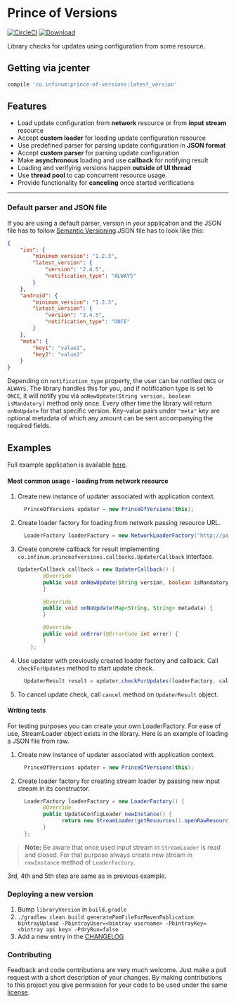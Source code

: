 # Prince of Versions

[![CircleCI](https://circleci.com/gh/infinum/Android-Prince-of-Versions.svg?style=svg)](https://circleci.com/gh/infinum/Android-Prince-of-Versions)
[![Download](https://api.bintray.com/packages/infinum/android/prince-of-versions/images/download.svg)](https://bintray.com/infinum/android/prince-of-versions/_latestVersion)

Library checks for updates using configuration from some resource.

## Getting via jcenter

```groovy
compile 'co.infinum:prince-of-versions:latest_version'
```

## Features

  * Load update configuration from **network** resource or from **input stream** resource
  * Accept **custom loader** for loading update configuration resource
  * Use predefined parser for parsing update configuration in **JSON format**
  * Accept **custom parser** for parsing update configuration
  * Make **asynchronous** loading and use **callback** for notifying result
  * Loading and verifying versions happen **outside of UI thread**
  * Use **thread pool** to cap concurrent resource usage.
  * Provide functionality for **canceling** once started verifications

----------

### Default parser and JSON file

If you are using a default parser, version in your application and the JSON file has to follow [Semantic Versioning](http://semver.org/).JSON file has to look like this:

```json
{
	"ios": {
		"minimum_version": "1.2.3",
		"latest_version": {
			"version": "2.4.5",
			"notification_type": "ALWAYS"
		}
	},
	"android": {
		"minimum_version": "1.2.3",
		"latest_version": {
			"version": "2.4.5",
			"notification_type": "ONCE"
		}
	},
	"meta": {
		"key1": "value1",
		"key2": "value2"
	}
}
```

Depending on <code>notification_type</code> property, the user can be notified <code>ONCE</code> or <code>ALWAYS</code>. The library handles this for you, and if notification type is set to <code>ONCE</code>, it will notify you via <code>onNewUpdate(String version, boolean isMandatory)</code> method only once. Every other time the library will return <code>onNoUpdate</code> for that specific version. 
Key-value pairs under <code>"meta"</code> key are optional metadata of which any amount can be sent accompanying the required fields.


## Examples

Full example application is available [here](ExampleApp).

#### Most common usage - loading from network resource
1. Create new instance of updater associated with application context.
	```java
	  PrinceOfVersions updater = new PrinceOfVersions(this);
	```
	
2. Create loader factory for loading from network passing resource URL.
	```java
	  LoaderFactory loaderFactory = new NetworkLoaderFactory("http://pastebin.com/raw/41N8stUD");
	```
	
3. Create concrete callback for result implementing <code>co.infinum.princeofversions.callbacks.UpdaterCallback</code> interface.
	```java
	UpdaterCallback callback = new UpdaterCallback() {
	        @Override
	        public void onNewUpdate(String version, boolean isMandatory, Map<String, String> metadata) {
	        }
	
	        @Override
	        public void onNoUpdate(Map<String, String> metadata) {
	        }
	
	        @Override
	        public void onError(@ErrorCode int error) {
	        }
	    };
	```

4. Use updater with previously created loader factory and callback. Call <code>checkForUpdates</code> method to start update check.
	```java
	  UpdaterResult result = updater.checkForUpdates(loaderFactory, callback);
	```

5. To cancel update check, call <code>cancel</code> method on <code>UpdaterResult</code> object.

#### Writing tests

For testing purposes you can create your own LoaderFactory. For ease of use, StreamLoader object exists in the library. Here is an example of loading a JSON file from raw. 

1. Create new instance of updater associated with application context.
	```java
	  PrinceOfVersions updater = new PrinceOfVersions(this);
	```
	
2. Create loader factory for creating stream loader by passing new input stream in its constructor.
	```java
	  LoaderFactory loaderFactory = new LoaderFactory() {
	        @Override
	        public UpdateConfigLoader newInstance() {
	              return new StreamLoader(getResources().openRawResource(R.raw.update));
	        }
	  };
	```
> **Note:**
> Be aware that once used input stream in <code>StreamLoader</code> is read and closed. For that purpose always create new stream in <code>newInstance</code> method of <code>LoaderFactory</code>.

3rd, 4th and 5th step are same as in previous example.

### Deploying a new version

1. Bump `libraryVersion` in `build.gradle`
2. `./gradlew clean build generatePomFileForMavenPublication bintrayUpload -PbintrayUser=<bintray username> -PbintrayKey=<bintray api key> -PdryRun=false`
3. Add a new entry in the [CHANGELOG](https://github.com/infinum/Android-Prince-of-Versions/blob/master/CHANGELOG.md)

### Contributing

Feedback and code contributions are very much welcome. Just make a pull request with a short description of your changes. By making contributions to this project you give permission for your code to be used under the same [license](https://github.com/infinum/Android-prince-of-versions/blob/dev/LICENCE).
